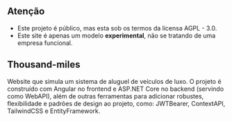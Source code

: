 ## Atenção
- Este projeto é público, mas esta sob os termos da licensa AGPL - 3.0.
- Este site é apenas um modelo **experimental**, não se tratando de uma empresa funcional.

## Thousand-miles
Website que simula um sistema de aluguel de veículos de luxo. O projeto é construído com Angular no frontend e ASP.NET Core no backend (servindo como WebAPI), além de outras ferramentas para adicionar robustes, flexibilidade e padrões de design ao projeto, como: JWTBearer, ContextAPI, TailwindCSS e EntityFramework.
